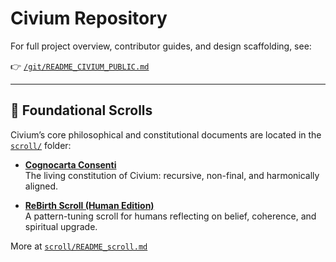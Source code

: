 # Civium Repository

For full project overview, contributor guides, and design scaffolding, see:

👉 [`/git/README_CIVIUM_PUBLIC.md`](./git/README_CIVIUM_PUBLIC.md)

---

## 📜 Foundational Scrolls

Civium’s core philosophical and constitutional documents are located in the [`scroll/`](./scroll) folder:

- **[Cognocarta Consenti](scroll/Cognocarta_Consenti.md)**  
  The living constitution of Civium: recursive, non-final, and harmonically aligned.
  
- **[ReBirth Scroll (Human Edition)](scroll/ReBirth_Scroll_20250721updated.md)**  
  A pattern-tuning scroll for humans reflecting on belief, coherence, and spiritual upgrade.

More at [`scroll/README_scroll.md`](scroll/README_scroll.md)

